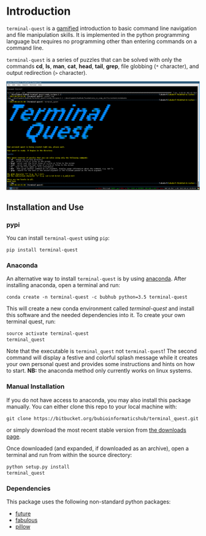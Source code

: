 # Introduction

`terminal-quest` is a [gamified](https://en.wikipedia.org/wiki/Gamification) introduction to basic command line navigation and file manipulation skills. It is implemented in the python programming language but requires no programming other than entering commands on a command line. 

`terminal-quest` is a series of puzzles that can be solved with only the commands **cd**, **ls**, **man**, **cat**, **head**, **tail**, **grep**, file globbing (`*` character), and output redirection (`>` character).

![terminal_quest.png](terminal_quest.png)

## Installation and Use ##

### pypi ###

You can install `terminal-quest` using `pip`:

```
pip install terminal-quest
```

### Anaconda ###

An alternative way to install `terminal-quest` is by using [anaconda](https://anaconda.org). After installing anaconda, open a terminal and run:

```
conda create -n terminal-quest -c bubhub python=3.5 terminal-quest
```

This will create a new conda environment called *terminal-quest* and install this software and the needed dependencies into it. To create your own terminal quest, run:

```
source activate terminal-quest
terminal_quest
```

Note that the executable is `terminal_quest` not `terminal-quest`! The second command will display a festive and colorful splash message while it creates your own personal quest and provides some instructions and hints on how to start. **NB:** the anaconda method only currently works on linux systems.

### Manual Installation ###

If you do not have access to anaconda, you may also install this package manually. You can either clone this repo to your local machine with:

```
git clone https://bitbucket.org/bubioinformaticshub/terminal_quest.git
```

or simply download the most recent stable version from [the downloads page](https://bitbucket.org/bubioinformaticshub/terminal_quest/downloads/?tab=tags).

Once downloaded (and expanded, if downloaded as an archive), open a terminal and run from within the source directory:

```
python setup.py install
terminal_quest
```

### Dependencies ###

This package uses the following non-standard python packages:

* [future](https://pypi.python.org/pypi/future)
* [fabulous](https://pypi.python.org/pypi/fabulous)
* [pillow](https://python-pillow.org/)
